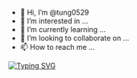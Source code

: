- 👋 Hi, I’m @tung0529
- 👀 I’m interested in ...
- 🌱 I’m currently learning ...
- 💞️ I’m looking to collaborate on ...
- 📫 How to reach me ...

<!---
tung0529/tung0529 is a ✨ special ✨ repository because its `README.md` (this file) appears on your GitHub profile.
You can click the Preview link to take a look at your changes.
--->
<a href="https://git.io/typing-svg"><img src="https://readme-typing-svg.demolab.com?font=Fira+Code&pause=1000&color=38C2FF&width=435&lines=The+five+boxing+wizards+jump+quickly" alt="Typing SVG" /></a>
